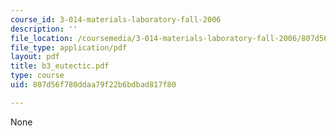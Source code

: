 ```yaml
---
course_id: 3-014-materials-laboratory-fall-2006
description: ''
file_location: /coursemedia/3-014-materials-laboratory-fall-2006/807d56f780ddaa79f22b6bdbad817f80_b3_eutectic.pdf
file_type: application/pdf
layout: pdf
title: b3_eutectic.pdf
type: course
uid: 807d56f780ddaa79f22b6bdbad817f80

---
```

None